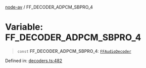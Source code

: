 [node-av](../globals.md) / FF\_DECODER\_ADPCM\_SBPRO\_4

# Variable: FF\_DECODER\_ADPCM\_SBPRO\_4

> `const` **FF\_DECODER\_ADPCM\_SBPRO\_4**: [`FFAudioDecoder`](../type-aliases/FFAudioDecoder.md)

Defined in: [decoders.ts:482](https://github.com/seydx/av/blob/f8631fc881b394300b1479f511d55cf1c370a87f/src/constants/decoders.ts#L482)
